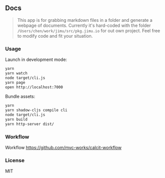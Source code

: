 
Docs
----

> This app is for grabbing markdown files in a folder and generate a webpage of documents. Currently it's hard-coded with the folder `/Users/chen/work/jimu/src/pkg.jimu.io` for out own project. Feel free to modify code and fit your situation.

### Usage

Launch in development mode:

```bash
yarn
yarn watch
node target/cli.js
yarn page
open http://localhost:7000
```

Bundle assets:

```bash
yarn
yarn shadow-cljs compile cli
node target/cli.js
yarn build
yarn http-server dist/
```

### Workflow

Workflow https://github.com/mvc-works/calcit-workflow

### License

MIT

